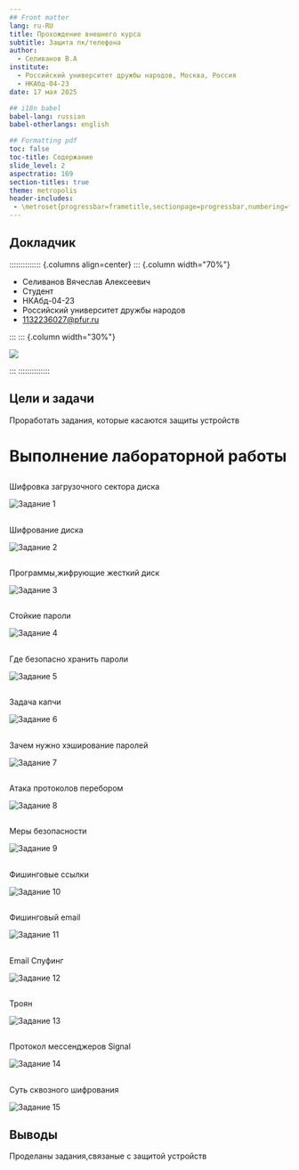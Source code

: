 ```yaml
---
## Front matter
lang: ru-RU
title: Прохождение внешнего курса
subtitle: Защита пк/телефона	
author:
  - Селиванов В.А
institute:
  - Российский университет дружбы народов, Москва, Россия
  - НКАбд-04-23
date: 17 мая 2025

## i18n babel
babel-lang: russian
babel-otherlangs: english

## Formatting pdf
toc: false
toc-title: Содержание
slide_level: 2
aspectratio: 169
section-titles: true
theme: metropolis
header-includes:
 - \metroset{progressbar=frametitle,sectionpage=progressbar,numbering=fraction}
---
```


## Докладчик

:::::::::::::: {.columns align=center}
::: {.column width="70%"}

  * Селиванов Вячеслав Алексеевич
  * Студент
  * НКАбд-04-23
  * Российский университет дружбы народов
  * [1132236027@pfur.ru](mailto:1132236027@rudn.ru)

:::
::: {.column width="30%"}

![](./image/me.jpg)

:::
::::::::::::::


## Цели и задачи

Проработать задания, которые касаются защиты устройств



# Выполнение лабораторной работы

## 

Шифровка загрузочного сектора диска 

![Задание 1](image/2-1.png)

##

Шифрование диска 

![Задание 2](image/2-2.png)

##

Программы,жифрующие жесткий диск 

![Задание 3](image/2-3.png)

##

Стойкие пароли 

![Задание 4](image/2-4.png)

##

Где безопасно хранить пароли

![Задание 5](image/2-5.png)

##

Задача капчи 

![Задание 6](image/2-6.png)

##

Зачем нужно хэширование паролей 

![Задание 7](image/2-7.png)

##

Атака протоколов перебором 

![Задание 8](image/2-8.png)

##

Меры безопасности 

![Задание 9](image/2-9.png)

##

Фишинговые ссылки 

![Задание 10](image/2-10.png)

##

Фишинговый email 

![Задание 11](image/2-11.png)

##

Email Спуфинг 

![Задание 12](image/2-12.png)

##

Троян 

![Задание 13](image/2-13.png)

##

Протокол мессенджеров Signal

![Задание 14](image/2-14.png)

##

Суть сквозного шифрования 

![Задание 15](image/2-15.png)

##


## Выводы

Проделаны задания,связаные с защитой устройств



